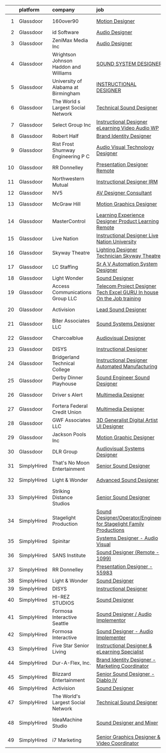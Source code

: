 

|    | platform    | company                                  | job                                                                                                                                                                                                                                                                                                                                                                                                                                                                                                                                                                                                                                                                                                                                                                                                                                                                                                                                                                                                                                                                                                                                                             | update_time   | location           |
|---:|:------------|:-----------------------------------------|:----------------------------------------------------------------------------------------------------------------------------------------------------------------------------------------------------------------------------------------------------------------------------------------------------------------------------------------------------------------------------------------------------------------------------------------------------------------------------------------------------------------------------------------------------------------------------------------------------------------------------------------------------------------------------------------------------------------------------------------------------------------------------------------------------------------------------------------------------------------------------------------------------------------------------------------------------------------------------------------------------------------------------------------------------------------------------------------------------------------------------------------------------------------|:--------------|:-------------------|
|  1 | Glassdoor   | 160over90                                | [Motion Designer](https://www.glassdoor.com/partner/jobListing.htm?pos=121&ao=1136043&s=58&guid=000001819ec38fd2bba33debd449a83c&src=GD_JOB_AD&t=SR&vt=w&cs=1_19d1f354&cb=1656226025742&jobListingId=1007955295559&jrtk=3-0-1g6fc73vpihlu801-1g6fc7407g2oi800-3c281d9384133fed-)                                                                                                                                                                                                                                                                                                                                                                                                                                                                                                                                                                                                                                                                                                                                                                                                                                                                                | 4d            | New York, NY       |
|  2 | Glassdoor   | id Software                              | [Audio Designer](https://www.glassdoor.com/partner/jobListing.htm?pos=114&ao=1136043&s=58&guid=000001819ec38fd2bba33debd449a83c&src=GD_JOB_AD&t=SR&vt=w&cs=1_0fef9dce&cb=1656226025741&jobListingId=1007951566564&jrtk=3-0-1g6fc73vpihlu801-1g6fc7407g2oi800-1d16e9cbfe861356-)                                                                                                                                                                                                                                                                                                                                                                                                                                                                                                                                                                                                                                                                                                                                                                                                                                                                                 | 5d            | Dallas, TX         |
|  3 | Glassdoor   | ZeniMax Media Inc                        | [Audio Designer](https://www.glassdoor.com/partner/jobListing.htm?pos=113&ao=1136043&s=58&guid=000001819ec38fd2bba33debd449a83c&src=GD_JOB_AD&t=SR&vt=w&cs=1_006197ac&cb=1656226025741&jobListingId=1007952605702&jrtk=3-0-1g6fc73vpihlu801-1g6fc7407g2oi800-25d1097e1aec9875-)                                                                                                                                                                                                                                                                                                                                                                                                                                                                                                                                                                                                                                                                                                                                                                                                                                                                                 | 5d            | Dallas, TX         |
|  4 | Glassdoor   | Wrightson  Johnson  Haddon  and Williams | [SOUND SYSTEM DESIGNER](https://www.glassdoor.com/partner/jobListing.htm?pos=117&ao=1136043&s=58&guid=000001819ec38fd2bba33debd449a83c&src=GD_JOB_AD&t=SR&vt=w&cs=1_4675c08d&cb=1656226025742&jobListingId=1007962381714&jrtk=3-0-1g6fc73vpihlu801-1g6fc7407g2oi800-6110ea715b90cdb8-)                                                                                                                                                                                                                                                                                                                                                                                                                                                                                                                                                                                                                                                                                                                                                                                                                                                                          | 1d            | Denver, CO         |
|  5 | Glassdoor   | University of Alabama at Birmingham      | [INSTRUCTIONAL DESIGNER](https://www.glassdoor.com/partner/jobListing.htm?pos=128&ao=1136043&s=58&guid=000001819ec38fd2bba33debd449a83c&src=GD_JOB_AD&t=SR&vt=w&cs=1_d7db8056&cb=1656226025742&jobListingId=1007962190664&jrtk=3-0-1g6fc73vpihlu801-1g6fc7407g2oi800-8706c58d3e281578-)                                                                                                                                                                                                                                                                                                                                                                                                                                                                                                                                                                                                                                                                                                                                                                                                                                                                         | 1d            | Birmingham, AL     |
|  6 | Glassdoor   | The World s Largest Social Network       | [Technical Sound Designer](https://www.glassdoor.com/partner/jobListing.htm?pos=108&ao=1110586&s=58&guid=000001819ec38fd2bba33debd449a83c&src=GD_JOB_AD&t=SR&vt=w&cs=1_53fc2ce6&cb=1656226025740&jobListingId=1007947529086&cpc=334ABAF5D42DC775&jrtk=3-0-1g6fc73vpihlu801-1g6fc7407g2oi800-0744d230c875cf78--6NYlbfkN0DSgjPPcnEdvoK3uuxfISLALE6pB1FR7YSHOr_tSg5_QGIhoz_2VqUepdcKLBLI_zSML46FpfmYSxTGgOzmUahEoODxPVUo0o8oN6EbXFUnNevE6Ugycwzlx08XJAEINrIwjIcQFWWLNtfPqYEjgCiMaS-58kIVn7T5-5KBI80HddOtGuK9iyNyKg_zYA3eKWUDs5ikl10B5OaSy3mrc3QrnzoGcM8chAtHTH_He5i69EmZQxSdgGnaGMnNLB5y-yFiH7h1qfxSAkaxa0asUa9vKlba0-HzOxnwCUQsE_0ACb4-o8MP0LTtGD55l-ghNEYprYIQSGJyOoAH51mzIC8X8_lzMaPMjUgWlryeH0DL2pLxXdwP550y8Z6y4En-SevfebdrqPuQN6zQYvZnnGcG-SifsHNu-GHIDFFsHgyCrp6RmFmC0FJLh5-h6pvJkUCFva4wl1VjIrWgPC_EqWio99MvHV17VCzi_-5hIIDwXTTwFj_b7A64fhBe7ifiOUi96WS3IOyho0Q8LMaeUuFqEHrWUfnecuvas-nQe1PvxVjyjqdfUbo7AxrgvYQy6NadDVGl785-yQ%3D%3D)                                                                                                                                                                                                                      | 8d            | Los Angeles, CA    |
|  7 | Glassdoor   | Select Group Inc                         | [Instructional Designer  eLearning  Video Audio   WP](https://www.glassdoor.com/partner/jobListing.htm?pos=107&ao=1110586&s=58&guid=000001819ec38fd2bba33debd449a83c&src=GD_JOB_AD&t=SR&vt=w&ea=1&cs=1_80ec0d8f&cb=1656226025740&jobListingId=1007936114995&cpc=9BAD89CD83072753&jrtk=3-0-1g6fc73vpihlu801-1g6fc7407g2oi800-7c9924c48dcc512f--6NYlbfkN0Bcn-ADAbRvyrq3DH3YqD1gQOSfU_zTPvvfh0XXiz3pBAa41gXbEVBKQgVaXyt5edLvxYk4o4MIGaxtq9KGNxPv4lez8l_kD-M4het5xEgZNFqOt6LsLsnPhK1jfKcyG6syoxQ5JesxuERFT9oTgOclvH0Pfa90Bxp9xy1_W58AxZ0h3Qjnx2xnDC8-26PxFcwKigpvfk4FjS6o6iOHej-AwhJmGdaG23wv7kpsDkk_dofnFPa6L1Sr4JneHqTsNDb5_7MyEGgOhQGRVRx2CtFf5elRHFvEUD6wIL-gysAl0OWXdnHXZvcaJTXbrOZ5dfSdEoAfR8k9gdSXNT4eXVaeSsuJEBRMCOfjdEN6tBIpQzNDQovofQkWRjwtln8HrdJbfIxN8mNUNZfS_DuMr61Hlmbq2V51n6HXJ_QgznZ0rzoHWqGXaSWrB9PcqTdBit2zpKAq8NIgYJ5t5j0ZA3DwIHjBMpvi6Ce4gGYBVUabSlxlllKJuEpO698HvW-NsIO9nVzA-7UdTg%3D%3D)                                                                                                                                                                                                                                                      | 12d           | White Plains, NY   |
|  8 | Glassdoor   | Robert Half                              | [Brand Identity Designer](https://www.glassdoor.com/partner/jobListing.htm?pos=111&ao=1110586&s=58&guid=000001819ec38fd2bba33debd449a83c&src=GD_JOB_AD&t=SR&vt=w&ea=1&cs=1_451e1a51&cb=1656226025741&jobListingId=1007951648276&cpc=334ABAF5D42DC775&jrtk=3-0-1g6fc73vpihlu801-1g6fc7407g2oi800-1ede649e6a58b7cb--6NYlbfkN0CpzDdaQkua3np5pkmj49lKioZwmwxQ-yx5plwbYmV_M1N0TAEqFh9qBSQddGPhXeYsPwwpObkc12_qfuuui8Zfx-BvqhVCXrG6xT8BdiJ-OKSvAtP6KWW8jfsP1M9DqSk2a5VXaHGR5yJ46Q56vtyFDEw-XiAVMBpDv51XshwDm7_06TwkJwC4q_r4oDCGBxU4Q8qSxuenAn6r7FE-htrvl6ypOJE89N2tzqwT_QQP9F6k_B7dqoRkLeV5-fAVrU2DiIm7UcxUAUenqQsVZXHyMMOiyqx9y6Dc6tv6rN7ChRxa0rZ75PoDqpX9LwQujv5erRS1Ahv8YvYYFlepvc8tix9GD8VJY7E31B7-OPgYEfzSdk_rWy2mnmtBPcPCbzCaumYEC1Fo-_Iu2aTKi7fsNTYDkXDhwwoBJekzzlC3z7KL-Hw3UNzjMbmUhMz4mHALcSd9ppijG0piTcpzfZjZRLTiPYJeuXVQ4tj9gGaAvGtJwTpcezbCIySQoCimzY0%3D)                                                                                                                                                                                                                                                                                                | 5d            | Hartford, CT       |
|  9 | Glassdoor   | Rist Frost Shumway Engineering  P C      | [Audio Visual Technology Designer](https://www.glassdoor.com/partner/jobListing.htm?pos=102&ao=1110586&s=58&guid=000001819ec38fd2bba33debd449a83c&src=GD_JOB_AD&t=SR&vt=w&ea=1&cs=1_a72db62f&cb=1656226025739&jobListingId=1007948908184&cpc=C1BF6838CB3F0E92&jrtk=3-0-1g6fc73vpihlu801-1g6fc7407g2oi800-63c0c8ff2b59b0eb--6NYlbfkN0Aq6GEPWXmQ_bHdhAPQypHToTLCjXGc8tEPX8vl5YFsw_ioJyq96ewKlcubBciSzP1rXOqLLNmLNgf9_-uQ3C8UMHaylfWQ5fxkl5utA49uziwnmWTF8uiCPy-3TYU2yBJuBjSDjmE0HxV0eRUxuIpu2ySNhx2E4gqJKAfG6TP0qonVhX62FvGVNbHNQ2bASbInpph4b5u-4hMq05doWpzOUN7NhkRMeAoIV2nvck3J8QNbhvwmaFqFXPbHUoYPEFfxYru08pvY3gKE_Lxvt7F-8pS1ZtDn_udUPOmgoy0lK0ARapTVZ_40mOzM7uVt0zPb1596w9JvZEeicfGXLn5ubBtcnvraG4mHEFTyMtyrf7OXJoj1QX8sDpmdgnmFOE1Iww8CaOyFLvnNufDTt0qMy-c3cwKh7_V71p8F0Fayw4ymp6wD4dGFIv09R_CnhvoRAzXD62LVsxbgz3pnmcSt0T9pUuTKORaTReRtG39B0YLSf84ELMj6ObTl0YFbx8tCoLSR3e8sOhcm3LR9IdGd8xr8lfWgE88%3D)                                                                                                                                                                                                                                                       | 7d            | Portland, ME       |
| 10 | Glassdoor   | RR Donnelley                             | [Presentation Designer  Remote ](https://www.glassdoor.com/partner/jobListing.htm?pos=119&ao=1136043&s=58&guid=000001819ec38fd2bba33debd449a83c&src=GD_JOB_AD&t=SR&vt=w&cs=1_5f88dee8&cb=1656226025742&jobListingId=1007962791525&jrtk=3-0-1g6fc73vpihlu801-1g6fc7407g2oi800-13467501708e5273-)                                                                                                                                                                                                                                                                                                                                                                                                                                                                                                                                                                                                                                                                                                                                                                                                                                                                 | 1d            | Phoenix, AZ        |
| 11 | Glassdoor   | Northwestern Mutual                      | [Instructional Designer   IRM](https://www.glassdoor.com/partner/jobListing.htm?pos=116&ao=1136043&s=58&guid=000001819ec38fd2bba33debd449a83c&src=GD_JOB_AD&t=SR&vt=w&cs=1_98c27f32&cb=1656226025742&jobListingId=1007959761308&jrtk=3-0-1g6fc73vpihlu801-1g6fc7407g2oi800-1d94296332c28f86-)                                                                                                                                                                                                                                                                                                                                                                                                                                                                                                                                                                                                                                                                                                                                                                                                                                                                   | 2d            | Wisconsin          |
| 12 | Glassdoor   | NV5                                      | [AV Designer Consultant](https://www.glassdoor.com/partner/jobListing.htm?pos=105&ao=1110586&s=58&guid=000001819ec38fd2bba33debd449a83c&src=GD_JOB_AD&t=SR&vt=w&cs=1_5867ccca&cb=1656226025739&jobListingId=1007962612050&cpc=40021B6B9FB64F38&jrtk=3-0-1g6fc73vpihlu801-1g6fc7407g2oi800-eb0c8c7625eb341d--6NYlbfkN0B5ErWgTX1DuGpFjBtn3pzOpOEUZEj9qW8_LUrm9Vw7kb2d5uWKfKRSYXAKobuQtLOvtKxYCg4uTlN5iVjkw-vEZKWN0fCJ9bvZT4pe4M4oCKVert0LF1rV3jogBIjCDA29ULPZkaYYMk-sTDOPwWP51FeY5rt55CEj8-S4WizdnatZPHHcSw79DwAcVa1rZ4s44ofrabB_3YwbvkSVfX5bjx10KCsP0ooOM0c0hiNo3FEeQV-0VF-GY_f5gM8Wk_4UjPPCmbnY7iQbAQpIaVr3FXtka8AeWV9Ka_PZ_2pgDfYDYHb3Gnn8yBBplaSbTkx79eo-LNzn6Rm_IjGA66rcafn3s00h5mLYbK2LO1vUII6G9oO-ReaethHZ4as6vZUMucZjSooj3rr1iL3czmd_9sDqTCvLbVpn3iun5Y8777A4dVfmWR4NA8-d_v2QlfOG6XvRRTifAbq5gGxvx6ko7i4UDJDyOoYvgyHF44ronQ_l-IJG-a2MCggsCZnlBzdC1iWsA5UgrLr4yTMVQKyh7fSFTxFkzitqFgRIQTiYhUNzgEPDtUY56Y-dwvcrxvJjenQAcQaz1qFvBp-8xZ2QNEZaXERJwYUvdLcCQ0dBrXJ8xOzJ_Z3DYj9Mb1YoOUh_CqSkhDwoX_GgK8C8IDMQd-I7F_YJVD80YxrpG1T4hwHaklYNM-cC4f4R0Rf6Brmbr_uauTy2fy4GrQY1uEuCLx0y_KiCVY8%3D)                                                                      | 1d            | Austin, TX         |
| 13 | Glassdoor   | McGraw Hill                              | [Motion Graphics Designer](https://www.glassdoor.com/partner/jobListing.htm?pos=130&ao=1136043&s=58&guid=000001819ec38fd2bba33debd449a83c&src=GD_JOB_AD&t=SR&vt=w&cs=1_40b18865&cb=1656226025742&jobListingId=1007963055281&jrtk=3-0-1g6fc73vpihlu801-1g6fc7407g2oi800-846076449b1b3a8d-)                                                                                                                                                                                                                                                                                                                                                                                                                                                                                                                                                                                                                                                                                                                                                                                                                                                                       | 24h           | Columbus, OH       |
| 14 | Glassdoor   | MasterControl                            | [Learning Experience Designer  Product Learning    Remote](https://www.glassdoor.com/partner/jobListing.htm?pos=118&ao=1136043&s=58&guid=000001819ec38fd2bba33debd449a83c&src=GD_JOB_AD&t=SR&vt=w&ea=1&cs=1_fbde47d7&cb=1656226025742&jobListingId=1007939582633&jrtk=3-0-1g6fc73vpihlu801-1g6fc7407g2oi800-56f14f2d414bafa0-)                                                                                                                                                                                                                                                                                                                                                                                                                                                                                                                                                                                                                                                                                                                                                                                                                                  | 11d           | Salt Lake City, UT |
| 15 | Glassdoor   | Live Nation                              | [Instructional Designer  Live Nation University](https://www.glassdoor.com/partner/jobListing.htm?pos=120&ao=1136043&s=58&guid=000001819ec38fd2bba33debd449a83c&src=GD_JOB_AD&t=SR&vt=w&cs=1_7049ad61&cb=1656226025742&jobListingId=1007954872096&jrtk=3-0-1g6fc73vpihlu801-1g6fc7407g2oi800-9f8dfff7ef9ec9c7-)                                                                                                                                                                                                                                                                                                                                                                                                                                                                                                                                                                                                                                                                                                                                                                                                                                                 | 4d            | Beverly Hills, CA  |
| 16 | Glassdoor   | Skyway Theatre                           | [Lighting Designer  Technician   Skyway Theatre](https://www.glassdoor.com/partner/jobListing.htm?pos=122&ao=1136043&s=58&guid=000001819ec38fd2bba33debd449a83c&src=GD_JOB_AD&t=SR&vt=w&ea=1&cs=1_969548e6&cb=1656226025742&jobListingId=1007959993146&jrtk=3-0-1g6fc73vpihlu801-1g6fc7407g2oi800-15d3cc7efec19b7a-)                                                                                                                                                                                                                                                                                                                                                                                                                                                                                                                                                                                                                                                                                                                                                                                                                                            | 2d            | Minneapolis, MN    |
| 17 | Glassdoor   | LC Staffing                              | [Sr  A V   Automation System Designer](https://www.glassdoor.com/partner/jobListing.htm?pos=115&ao=1110586&s=58&guid=000001819ec38fd2bba33debd449a83c&src=GD_JOB_AD&t=SR&vt=w&ea=1&cs=1_7de04178&cb=1656226025742&jobListingId=1007940397253&cpc=F41FEAB56D215062&jrtk=3-0-1g6fc73vpihlu801-1g6fc7407g2oi800-c6e5de7bc9d7141e--6NYlbfkN0BofPuh9rN77WYyW9S9gEvipXkK0ACZYbXWTWhu5duUQ3Ir6SX5X9ClSkTQaE3Nq6pC10GaY7ruyEdA_VFA_ufyWvorBl0z4_d6AMekjz6oiZRn1AAbBjwMVYiGYxLkyE_NWpN5bjU0zHoqFCPXD9A0tKRQ6BgXQ2PhXRWdV2QNPoUgX1mKHfwb66BSl0w7CIZ2uMMgAeEs2OoIhQUXfqnn9x-XJ2s_VSV2oe44cekE6eUEVmbXDh8HXfy9bp9MpHYhEzIieuvwoMSZehWD1PvZeW6ped5X8syX1oou_99hjFZxfTCLaxDDr4VNHT3tct665mhTwf4dJ0uCpeyvPHUEljrq-h_jgp97TrlIuepsjSCRevsawZSLhjdQsV3DR_NWR2j_6zHM7t6ollMJTd3XnLR4AxxYD5VVlG0fC8GfsRzEPsDCpAQuE6S_zBDVTxlEnrEUKNe4GzIKgVwMiUktATVZ3sctt1g02xmqDz1Y1yvvy7PxezZ_UWpBASdSwOAbcbYkZVtJ8pVUbfhH5vloBGSWnxlMvBIPpih2QGoC6kntHn6EFT6ziYWxk_H4KhVA11j_Ux91FCM6CmMhsCPhOZJvQ0emnrEzqEf7zaFdrf191yCYCiW4RW1yQ1Q55_dcV5n8hbZCjSS02rFDbCAFJM_nzjAx3-CjYZ2D3fbWZTwRJXoi5RxxPSmYvLDEUoNqoL9kZ0a6pjObsscWmNCfq5rV3EQO0lRFLE4Z6c9Ee-K-7FhlYWxqevVgeXsrfqBIfKZluvCWJORt83sAR7Pg) | 11d           | Kalispell, MT      |
| 18 | Glassdoor   | Light   Wonder                           | [Sound Designer](https://www.glassdoor.com/partner/jobListing.htm?pos=110&ao=1136043&s=58&guid=000001819ec38fd2bba33debd449a83c&src=GD_JOB_AD&t=SR&vt=w&cs=1_938d59d8&cb=1656226025741&jobListingId=1007961471725&jrtk=3-0-1g6fc73vpihlu801-1g6fc7407g2oi800-4fd6c7a1655d10a9-)                                                                                                                                                                                                                                                                                                                                                                                                                                                                                                                                                                                                                                                                                                                                                                                                                                                                                 | 1d            | Reno, NV           |
| 19 | Glassdoor   | Access Communications Group  LLC         | [Telecom Project Designer  Tech   Excel GURU    In house On the Job training](https://www.glassdoor.com/partner/jobListing.htm?pos=103&ao=1110586&s=58&guid=000001819ec38fd2bba33debd449a83c&src=GD_JOB_AD&t=SR&vt=w&ea=1&cs=1_329f748a&cb=1656226025739&jobListingId=1007947660333&cpc=AE9F6614D4EC1B58&jrtk=3-0-1g6fc73vpihlu801-1g6fc7407g2oi800-f1eede2bf32b592c--6NYlbfkN0BmbqrLi9XsYZwES-Dy9UJ6XvvyqSTVD4Et30aRgUonhjiYjneinQ9HfLnYEt89piU66j4uxu65331klckbJocQFTko3JcVVpLfdEcKnaSWwUgyBMVAQts9gy_-UOgeUcGPF9TnT0AlAzgud6JDAMIquQ7v80mZ0o8lCDAugtkNOtpGALg-gz9YPJOGvBqWCvf6L3oMe0HVyUHEu4rRf_wZdipVs7j-fO6Sf3vJSfPZtJ1yVeF88i4FF_JWwrLFVRqpI_xcYuwLZgdhDCqQWyqGMmz2JH4jSDjSPiZU-ph4PNWZuCycRWMS8skkejHIKlWZEoOxIYonOJfuDnDIWXN-2pRpXKHinHG8GrGzPaFjoi4KIDqNkL1GTwXnUQgDuEbiFkGMEteyOWN18Mt7y7PwnQ9yVRy2I7ELrCkW4Y4Crt1LI4aWHOJbjsLb7JvvEYBZedTNxlcD4K7xdXn5sm7hMQfUl0b-JGoBWJsHG_HgwH1FS8ysyiIqthv5HMQDQvDcsH6JwKny41Ab8RachNk4agR_wpTwDpqyQuK7lx20Yaa--6Tor-XIXDv7ok2VbxCB53n3cknqqQ%3D%3D)                                                                                                                                                              | 8d            | El Paso, TX        |
| 20 | Glassdoor   | Activision                               | [Lead Sound Designer](https://www.glassdoor.com/partner/jobListing.htm?pos=112&ao=1136043&s=58&guid=000001819ec38fd2bba33debd449a83c&src=GD_JOB_AD&t=SR&vt=w&cs=1_b885cf2e&cb=1656226025741&jobListingId=1007958272321&jrtk=3-0-1g6fc73vpihlu801-1g6fc7407g2oi800-7843e4f95607d2a3-)                                                                                                                                                                                                                                                                                                                                                                                                                                                                                                                                                                                                                                                                                                                                                                                                                                                                            | 3d            | Foster City, CA    |
| 21 | Glassdoor   | Biter   Associates  LLC                  | [Sound Systems Designer](https://www.glassdoor.com/partner/jobListing.htm?pos=104&ao=1110586&s=58&guid=000001819ec38fd2bba33debd449a83c&src=GD_JOB_AD&t=SR&vt=w&ea=1&cs=1_7365e894&cb=1656226025740&jobListingId=1007955455603&cpc=C63BD00756FD6F58&jrtk=3-0-1g6fc73vpihlu801-1g6fc7407g2oi800-d31702fc584edebc--6NYlbfkN0Cii1BkCmuTkYhCe1n7tdf96rlEXZyahD0EQGX4UxkzWOhUZ7vCuYiyO9WaPnT0De4NyWeeIW-REDdA3pHtEyItIGJr6NPsgl8nU-hkeFl6J2d-Kt37rarTSCDmicJiJ6zR7eNrGxSgYYR1BQLtAhRrBNco_hGdgh6cmleOnLMs7jyb5vxDDokVGBYAVeLioR2Yq0ToGqCjh3HbrRi9IuwUG6T--btiilarnUsrtNutY9C4Pos-7N3GzhxV75XBG2HLBN7ijB3mHs_5Qf-tn3dqxARpp1Ve96wWxRXXEEYOvRa8EUpBR3jkkRHogXQnKDJYXaphPtP44E3JeTObrR9C8TUaPawPRyi6ctO8bKftOt2VWSunomeKHUH21WcjXrkWWe1pV7Va3dYFPL0ksAP23M1elhoQDB5H8o_a96AE37VkE3txwy6l5JnIopQo5gKZUM6Ntj7iK1YzvD1_8ZYw77OvQQYx2NxaKv-HzZQXVeFxh8HaBPdhbOHcZSYKr-MWgHQIS7Sy2g%3D%3D)                                                                                                                                                                                                                                                                                   | 4d            | Addison, TX        |
| 22 | Glassdoor   | Charcoalblue                             | [Audiovisual Designer](https://www.glassdoor.com/partner/jobListing.htm?pos=123&ao=1136043&s=58&guid=000001819ec38fd2bba33debd449a83c&src=GD_JOB_AD&t=SR&vt=w&cs=1_fadc94d0&cb=1656226025742&jobListingId=1007940379498&jrtk=3-0-1g6fc73vpihlu801-1g6fc7407g2oi800-a993d426f8806c77-)                                                                                                                                                                                                                                                                                                                                                                                                                                                                                                                                                                                                                                                                                                                                                                                                                                                                           | 11d           | New York, NY       |
| 23 | Glassdoor   | DISYS                                    | [Instructional Designer](https://www.glassdoor.com/partner/jobListing.htm?pos=106&ao=1110586&s=58&guid=000001819ec38fd2bba33debd449a83c&src=GD_JOB_AD&t=SR&vt=w&ea=1&cs=1_13d86482&cb=1656226025740&jobListingId=1007957047348&cpc=8795CF9063CD573D&jrtk=3-0-1g6fc73vpihlu801-1g6fc7407g2oi800-1996f8b47bfec3bf--6NYlbfkN0BTYkY06FZEdAAtNWO-eDAfNklmfZymsMF6eFRONl7rAMN5x_2sHrqXfWPo9rHDxSPb7KwwQ_g75RGxSEbERoaLkv2YKvOEtQoSvXsnpcuX3JxvPEJdijn8JqbYBK76f-D7V15yOW9F3gF0ZHrjBfK76l17ymiJF3ojR1O-l8L8B4GnglBABCWKfjPYTR8TZJLOBwHNrblrWi7GMS06XrWIm4zoZnbtwgJdykx1hiA0AOU6HNe3nVFjKk8_51CcsQ3JB_Es9l-C8-2Mmcnz60tq2R_XPZ5gvzSk-2o0iFv6uZ2aYhJRiW6teBGVzk5m-MykByDDpKAyELOblqZwgXwn_k4HhdwU5YKuWAYpL594uATMT7JAOhWNjozGrZhI7OM2xAFbERbH9XWFzVJit2vbkITUurQRfk9GKSG8j57LX2PLGp7mx9NdMZ1GodN34BwfVKvbyavnsrGYpSWPTlYn8OJ0U-1Ceqt9u63mRLsEi5gN4owj0hfL1VSH3lRXuUoaTADwtr0vuA%3D%3D)                                                                                                                                                                                                                                                                                   | 3d            | Remote             |
| 24 | Glassdoor   | Bridgerland Technical College            | [Instructional Designer  Automated Manufacturing ](https://www.glassdoor.com/partner/jobListing.htm?pos=126&ao=1136043&s=58&guid=000001819ec38fd2bba33debd449a83c&src=GD_JOB_AD&t=SR&vt=w&ea=1&cs=1_3f8c78f2&cb=1656226025742&jobListingId=1007955284788&jrtk=3-0-1g6fc73vpihlu801-1g6fc7407g2oi800-3d8e639573a0c70f-)                                                                                                                                                                                                                                                                                                                                                                                                                                                                                                                                                                                                                                                                                                                                                                                                                                          | 4d            | Logan, UT          |
| 25 | Glassdoor   | Derby Dinner Playhouse                   | [Sound Engineer Sound Designer](https://www.glassdoor.com/partner/jobListing.htm?pos=101&ao=1110586&s=58&guid=000001819ec38fd2bba33debd449a83c&src=GD_JOB_AD&t=SR&vt=w&ea=1&cs=1_8d4cc0a7&cb=1656226025739&jobListingId=1007947340789&cpc=E8D5F41151D68237&jrtk=3-0-1g6fc73vpihlu801-1g6fc7407g2oi800-2ef6380ac5fa34e2--6NYlbfkN0A4hgeKHdLyHgzaskNEvl2xXMVaueUT71iJOYpLYISQUMokOAxkb6e4YJcZRGbDFdRogvECyHPe-35O4VsQabZ-kOTQixDKW9JI6wSddR4pOnDMZJ5Tb1ioMnwdfCxuKWUUIEZiM46LYZr2YFUG0J0z9haAw6NVlWWA_A-xb4Xy5PB4fEfJbzVUCCAhAXO2tCeEc6XExpsdRS5U-e7zWibJpQTAkO9iPxm61DJRXx-o_X3IEf_PtNU3l-woKUgnW4Gm8Z8IJMnRFOfmH7RonFI6hDvq5m1s6pDXEIU5mvhdBWjh3Rfds8VqhNeF9cKEMwjaRVsLPmUAsVgE8X6qyD48H3niG6Nz59isJOfoHk9lIN7Qvo39MzV6oBii0YFQRiGqDRNYHRMWq76XzNFBaDskgfH5EYw88ozwKITFcRyvCHMbn1Sr7YHPiSxvIF3zW8PqOqlo7ZjXpdnu-AgnZqVKcPGgl-nPE5hx9kQH2V8A0c8NdINMKk-Og4hJb-3G5hllIEZw-7qHwg%3D%3D)                                                                                                                                                                                                                                                                            | 8d            | Clarksville, IN    |
| 26 | Glassdoor   | Driver s Alert                           | [Multimedia Designer](https://www.glassdoor.com/partner/jobListing.htm?pos=124&ao=1136043&s=58&guid=000001819ec38fd2bba33debd449a83c&src=GD_JOB_AD&t=SR&vt=w&ea=1&cs=1_fc24b084&cb=1656226025742&jobListingId=1007963223008&jrtk=3-0-1g6fc73vpihlu801-1g6fc7407g2oi800-2c03edc6f18e9dc3-)                                                                                                                                                                                                                                                                                                                                                                                                                                                                                                                                                                                                                                                                                                                                                                                                                                                                       | 24h           | Nashville, TN      |
| 27 | Glassdoor   | Fortera Federal Credit Union             | [Multimedia Designer](https://www.glassdoor.com/partner/jobListing.htm?pos=125&ao=1136043&s=58&guid=000001819ec38fd2bba33debd449a83c&src=GD_JOB_AD&t=SR&vt=w&ea=1&cs=1_17b91910&cb=1656226025742&jobListingId=1007962818426&jrtk=3-0-1g6fc73vpihlu801-1g6fc7407g2oi800-e15bbd40bdeccffe-)                                                                                                                                                                                                                                                                                                                                                                                                                                                                                                                                                                                                                                                                                                                                                                                                                                                                       | 1d            | Clarksville, TN    |
| 28 | Glassdoor   | GWF Associates  LLC                      | [3D Generalist   Digital Artist   UI Designer](https://www.glassdoor.com/partner/jobListing.htm?pos=109&ao=1110586&s=58&guid=000001819ec38fd2bba33debd449a83c&src=GD_JOB_AD&t=SR&vt=w&ea=1&cs=1_592e0091&cb=1656226025741&jobListingId=1007952130788&cpc=5EFBB0462F9C6B7A&jrtk=3-0-1g6fc73vpihlu801-1g6fc7407g2oi800-1eda58a828a17668--6NYlbfkN0CiXlXD9X9KmMK7S-b5IcFBvVIey8Qr_VUnbo48CIz6WJxcsPNedoVLxbQy0RY0Lidptp5NGocL8OX0ODZlzCLgTilX6ZB0L8kFbzpvH1XAwZc-xzKt2cJRbdstjnIETRcz6k3J6virBqg127M44_l9Tc3nZfDfHnWPDH2zyMWaLtQQPJtcsiC-g8R4z-Tjq8SKBN5MRXStHkeBazVlyWw507SVDCg_P96JWHanJwkCXMknRMqcQTnylqSaKs35vjSnR4-zA54jc4WMJYQWXENjYd23rAT0oQDlZzokcnHtjL3UC8ZuLrhq4BEn9HMSpi1X27BvpIhcs3p1wx2Vvwq9KSXnPIcdvHEGAFUGjONxBH3x5Xtx20qXrIc4-L1kgDHdC5j6hjT9_W7LKpOeVJXx_AN_Zcs6ZBxQKFM5W1W39L3hD3JUHzzlEL2Gf4WAZqYEQ7QZtrdYogQilku8hNnZ_WAnubbqnOHVaxSlRUXEPv1qrJQ6Yi0ZUKrx5vdGE2ZHjPQJH9hyxRYqc4o5Vk9vEUj49XtzoV4%3D)                                                                                                                                                                                                                                           | 5d            | Tinton Falls, NJ   |
| 29 | Glassdoor   | Jackson Pools Inc                        | [Motion   Graphic Designer](https://www.glassdoor.com/partner/jobListing.htm?pos=127&ao=1136043&s=58&guid=000001819ec38fd2bba33debd449a83c&src=GD_JOB_AD&t=SR&vt=w&ea=1&cs=1_e9fd4917&cb=1656226025742&jobListingId=1007957133857&jrtk=3-0-1g6fc73vpihlu801-1g6fc7407g2oi800-5100aff84e438a9d-)                                                                                                                                                                                                                                                                                                                                                                                                                                                                                                                                                                                                                                                                                                                                                                                                                                                                 | 3d            | Chicago, IL        |
| 30 | Glassdoor   | DLR Group                                | [Audiovisual Systems Designer](https://www.glassdoor.com/partner/jobListing.htm?pos=129&ao=1136043&s=58&guid=000001819ec38fd2bba33debd449a83c&src=GD_JOB_AD&t=SR&vt=w&ea=1&cs=1_07c1d35b&cb=1656226025742&jobListingId=1007963594811&jrtk=3-0-1g6fc73vpihlu801-1g6fc7407g2oi800-471cee65e48e13c1-)                                                                                                                                                                                                                                                                                                                                                                                                                                                                                                                                                                                                                                                                                                                                                                                                                                                              | 24h           | Seattle, WA        |
| 31 | SimplyHired | That's No Moon Entertainment             | [Senior Sound Designer](https://www.simplyhired.com/job/HAIZITV3eJRvAwlCAtjPXxFb-x6pdgRSjiUpE-qaQOkB9WpwIm4h0Q?q=sound+designer)                                                                                                                                                                                                                                                                                                                                                                                                                                                                                                                                                                                                                                                                                                                                                                                                                                                                                                                                                                                                                                | Recently      | Los Angeles, CA    |
| 32 | SimplyHired | Light & Wonder                           | [Advanced Sound Designer](https://www.simplyhired.com/job/RTMELd4-X_ujEIXUOB8X804jopY0eAzTtWbRboJOm4E-bQ1HhVS6Ng?q=sound+designer)                                                                                                                                                                                                                                                                                                                                                                                                                                                                                                                                                                                                                                                                                                                                                                                                                                                                                                                                                                                                                              | 12d           | Las Vegas, NV      |
| 33 | SimplyHired | Striking Distance Studios                | [Senior Sound Designer](https://www.simplyhired.com/job/Fq_ko0u_Hl0JKnb0jRkZl7AfbcDlT6bfk2yvkV5Xqw907ylHkgn2Mg?q=sound+designer)                                                                                                                                                                                                                                                                                                                                                                                                                                                                                                                                                                                                                                                                                                                                                                                                                                                                                                                                                                                                                                | Recently      | San Ramon, CA      |
| 34 | SimplyHired | Stagelight Production                    | [Sound Designer/Operator/Engineer for Stagelight Family Productions](https://www.simplyhired.com/job/yUd3_tOhKsAgw15oC0vz6pE5ggNBpO-4wmB1L5k5yuj69a00pgrbVw?q=sound+designer)                                                                                                                                                                                                                                                                                                                                                                                                                                                                                                                                                                                                                                                                                                                                                                                                                                                                                                                                                                                   | Recently      | Orange County, CA  |
| 35 | SimplyHired | Spinitar                                 | [Systems Designer - Audio Visual](https://www.simplyhired.com/job/k5TEL2Ld3-wwOuWjXgTUsGuUVg9wroYcCqasqhN2i20EMWtyUWoaEg?q=sound+designer)                                                                                                                                                                                                                                                                                                                                                                                                                                                                                                                                                                                                                                                                                                                                                                                                                                                                                                                                                                                                                      | Recently      | La Mirada, CA      |
| 36 | SimplyHired | SANS Institute                           | [Sound Designer (Remote - 1099)](https://www.simplyhired.com/job/l5XtJmV5Za5NPAoCY67pJ8osv7Dd9cygFT5KvUQHRZZ5LCw9cI7qOA?q=sound+designer)                                                                                                                                                                                                                                                                                                                                                                                                                                                                                                                                                                                                                                                                                                                                                                                                                                                                                                                                                                                                                       | Recently      | Bethesda, MD       |
| 37 | SimplyHired | RR Donnelley                             | [Presentation Designer - 55983](https://www.simplyhired.com/job/nzNGc13izzY73sBqAJfiC6LMZpqM2ug1TTgdTTeV3PfiJisVJpF4mg?q=sound+designer)                                                                                                                                                                                                                                                                                                                                                                                                                                                                                                                                                                                                                                                                                                                                                                                                                                                                                                                                                                                                                        | Recently      | Phoenix, AZ        |
| 38 | SimplyHired | Light & Wonder                           | [Sound Designer](https://www.simplyhired.com/job/r9oztUpbpUf5lUiYECqgpB6oWe3vqu3IbgKzoxWc7FnHdT4O4GEbNg?q=sound+designer)                                                                                                                                                                                                                                                                                                                                                                                                                                                                                                                                                                                                                                                                                                                                                                                                                                                                                                                                                                                                                                       | 1d            | Reno, NV           |
| 39 | SimplyHired | DISYS                                    | [Instructional Designer](https://www.simplyhired.com/job/6MgbfYy-_E40YUZRFdwTmemKFFrERGRuUwfVb496bNTfsDmsX-oQNQ?q=sound+designer)                                                                                                                                                                                                                                                                                                                                                                                                                                                                                                                                                                                                                                                                                                                                                                                                                                                                                                                                                                                                                               | 3d            | Remote             |
| 40 | SimplyHired | HI-REZ STUDIOS                           | [Sound Designer](https://www.simplyhired.com/job/aA6iiJRrWdcirvdZUdRNwkyou34MRKChSdF1MZ7s6_co4dP2h9voUQ?q=sound+designer)                                                                                                                                                                                                                                                                                                                                                                                                                                                                                                                                                                                                                                                                                                                                                                                                                                                                                                                                                                                                                                       | Recently      | Remote             |
| 41 | SimplyHired | Formosa Interactive Seattle              | [Sound Designer / Audio Implementor](https://www.simplyhired.com/job/vlF4rzpIgemNyADbSUoWC36FtYYh2ouWspqfTFtuxzveh07-6RCwmg?q=sound+designer)                                                                                                                                                                                                                                                                                                                                                                                                                                                                                                                                                                                                                                                                                                                                                                                                                                                                                                                                                                                                                   | Recently      | Seattle, WA        |
| 42 | SimplyHired | Formosa Interactive                      | [Sound Designer - Audio Implementer](https://www.simplyhired.com/job/E63_BRjyLumhk01Bv7mOuaoR0vafXGhLD-NTsS2e6CEpoHi4FvqYnw?q=sound+designer)                                                                                                                                                                                                                                                                                                                                                                                                                                                                                                                                                                                                                                                                                                                                                                                                                                                                                                                                                                                                                   | Recently      | Burbank, CA        |
| 43 | SimplyHired | Five Star Senior Living                  | [Instructional Designer & eLearning Specialist](https://www.simplyhired.com/job/oTZPL1wWK2cmOqji4vswi4vj0YGDnK7OTqW_Mj_7zFv6d-Vi6eIF7Q?q=sound+designer)                                                                                                                                                                                                                                                                                                                                                                                                                                                                                                                                                                                                                                                                                                                                                                                                                                                                                                                                                                                                        | Recently      | Newton, MA         |
| 44 | SimplyHired | Dur-A-Flex, Inc.                         | [Brand Identity Designer - Marketing Coordinator](https://www.simplyhired.com/job/R64jRkQkz5c4uAjoUHoVIXUUGZsCSy6n0isNMLlA2kzi3aMM4c-LOw?q=sound+designer)                                                                                                                                                                                                                                                                                                                                                                                                                                                                                                                                                                                                                                                                                                                                                                                                                                                                                                                                                                                                      | Recently      | East Hartford, CT  |
| 45 | SimplyHired | Blizzard Entertainment                   | [Senior Sound Designer - Diablo IV](https://www.simplyhired.com/job/sCqilp6WPiIPyB0AQ7clmtwKv9OQUE2f3uqVKyqNn7t0myy_N4vRTA?q=sound+designer)                                                                                                                                                                                                                                                                                                                                                                                                                                                                                                                                                                                                                                                                                                                                                                                                                                                                                                                                                                                                                    | Recently      | Irvine, CA         |
| 46 | SimplyHired | Activision                               | [Sound Designer](https://www.simplyhired.com/job/i7qlcqa6pP-srEpgyNNEjRvZmW5tDc8R6vUqXUq0hP94Ee2Cl5AgeQ?q=sound+designer)                                                                                                                                                                                                                                                                                                                                                                                                                                                                                                                                                                                                                                                                                                                                                                                                                                                                                                                                                                                                                                       | Recently      | Austin, TX         |
| 47 | SimplyHired | The World's Largest Social Network       | [Technical Sound Designer](https://www.simplyhired.com/job/WdBA0XinP76qZFYVzCmDoqyUlQfb-HOXlP1fhpHArR4mrqn4fhnYhg?q=sound+designer)                                                                                                                                                                                                                                                                                                                                                                                                                                                                                                                                                                                                                                                                                                                                                                                                                                                                                                                                                                                                                             | 8d            | San Diego, CA      |
| 48 | SimplyHired | IdeaMachine Studio                       | [Sound Designer and Mixer](https://www.simplyhired.com/job/3_cnKWbKCzfz8K406esix9aXeGkS2iLw6vp3jwYHfDLUWBO0TV9GDQ?q=sound+designer)                                                                                                                                                                                                                                                                                                                                                                                                                                                                                                                                                                                                                                                                                                                                                                                                                                                                                                                                                                                                                             | Recently      | San Francisco, CA  |
| 49 | SimplyHired | i7 Marketing                             | [Senior Graphics Designer & Video Coordinator](https://www.simplyhired.com/job/4n3TG70GG5uWcUJLeAseo9ky15xYElw16AmoRsLP2qrV4LCVMasiEw?q=sound+designer)                                                                                                                                                                                                                                                                                                                                                                                                                                                                                                                                                                                                                                                                                                                                                                                                                                                                                                                                                                                                         | Recently      | Remote             |